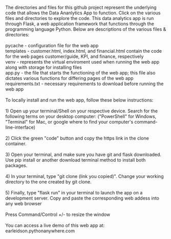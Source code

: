 The directories and files for this github project represent the underlying code that allows the Data Ananlytics App to function.  Click on the various files and directories to explore the code.
This data analytics app is run through Flask, a web application framework that functions through the programming language Python.
Below are descriptions of the various files & directories:<br>
<br>
pycache - configuration file for the web app
<br>
templates - customer.html, index.html, and financial.html contain the code for the web pages customer/guide, KPI, and finance, respectively<br>
venv - represents the virtual enviroment used when running the web app along with storage for installing files
<br>app.py - the file that starts the functioning of the web app; this file also dictates various functions for differing pages of the web app <br>
requirements.txt - necessary requirements to download before running the web app
<br><br>
To locally install and run the web app, follow these below instructions: <br>
<br>1) Open up your terminal/Shell on your respective device.  Search for the following terms on your desktop computer: ("PowerShell" for Windows, "Terminal" for Mac, or google where to find your computer's command-line-interface)  <br>
<br>2) Click the green "code" button and copy the https link in the clone container.  
<br>3) Open your terminal, and make sure you have git and flask downloaded.  Use pip install or another download terminal method to install both packages.<br>
<br>4) In your terminal, type "git clone (link you copied)".  Change your working directory to the one created by git clone.<br>
<br>5) Finally, type "flask run" in your terminal to launch the app on a development server.  Copy and paste the corresponding web addess into any web browser
<br>
<br>Press Command/Control +/- to resize the window<br>
<br>You can access a live demo of this web app at: earleidson.pythonanywhere.com

